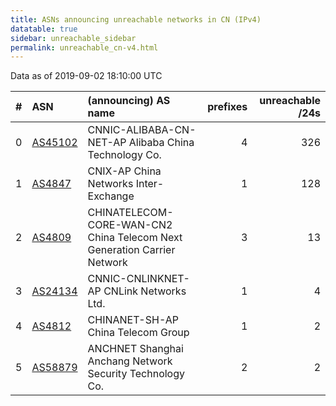 ```yaml
---
title: ASNs announcing unreachable networks in CN (IPv4)
datatable: true
sidebar: unreachable_sidebar
permalink: unreachable_cn-v4.html
---
```


Data as of 2019-09-02 18:10:00 UTC


<div class="datatable-begin"></div>

|   # | ASN                                    | (announcing) AS name                                                    |   prefixes |   unreachable /24s |
|----:|:---------------------------------------|:------------------------------------------------------------------------|-----------:|-------------------:|
|   0 | [AS45102](unreachable_AS45102-v4.html) | CNNIC-ALIBABA-CN-NET-AP Alibaba China Technology Co.                    |          4 |                326 |
|   1 | [AS4847](unreachable_AS4847-v4.html)   | CNIX-AP China Networks Inter-Exchange                                   |          1 |                128 |
|   2 | [AS4809](unreachable_AS4809-v4.html)   | CHINATELECOM-CORE-WAN-CN2 China Telecom Next Generation Carrier Network |          3 |                 13 |
|   3 | [AS24134](unreachable_AS24134-v4.html) | CNNIC-CNLINKNET-AP CNLink Networks Ltd.                                 |          1 |                  4 |
|   4 | [AS4812](unreachable_AS4812-v4.html)   | CHINANET-SH-AP China Telecom Group                                      |          1 |                  2 |
|   5 | [AS58879](unreachable_AS58879-v4.html) | ANCHNET Shanghai Anchang Network Security Technology Co.                |          2 |                  2 |

<div class="datatable-end"></div>